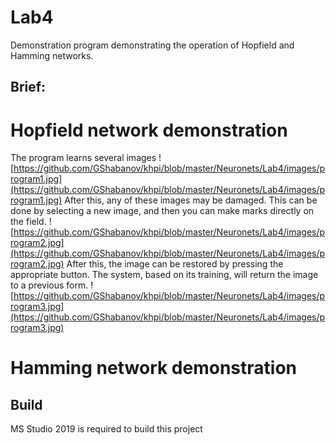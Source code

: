 # Lab4
Demonstration program demonstrating the operation of Hopfield and Hamming networks.

## Brief:
# Hopfield network demonstration

The program learns several images
![https://github.com/GShabanov/khpi/blob/master/Neuronets/Lab4/images/program1.jpg](https://github.com/GShabanov/khpi/blob/master/Neuronets/Lab4/images/program1.jpg)
After this, any of these images may be damaged. This can be done by selecting a new image, and then you can make marks directly on the field.
![https://github.com/GShabanov/khpi/blob/master/Neuronets/Lab4/images/program2.jpg](https://github.com/GShabanov/khpi/blob/master/Neuronets/Lab4/images/program2.jpg)
After this, the image can be restored by pressing the appropriate button. The system, based on its training, will return the image to a previous form.
![https://github.com/GShabanov/khpi/blob/master/Neuronets/Lab4/images/program3.jpg](https://github.com/GShabanov/khpi/blob/master/Neuronets/Lab4/images/program3.jpg)


# Hamming network demonstration

## Build
MS Studio 2019 is required to build this project
